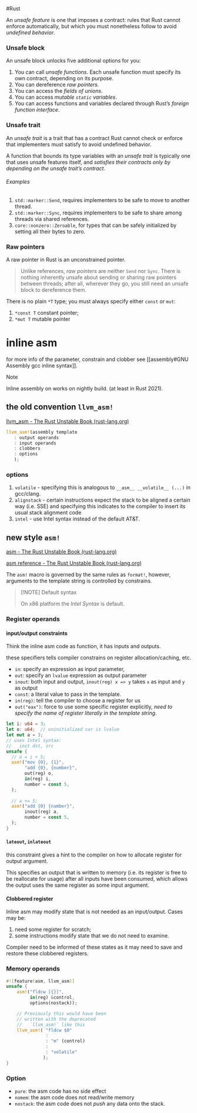 #Rust 

An _unsafe feature_ is one that imposes a contract: rules that Rust cannot enforce automatically, but which you must nonetheless follow to avoid _undefined behavior_.


### Unsafe block

An unsafe block unlocks five additional options for you:
1. You can call _unsafe functions_. Each unsafe function must specify its own contract, depending on its purpose.
2. You can dereference _raw pointers_.
3. You can access the _fields of unions_.
4. You can access _mutable `static` variables_.
5. You can access functions and variables declared through Rust’s _foreign function interface_.


### Unsafe trait

An _unsafe trait_ is a trait that has a contract Rust cannot check or enforce that implementers must satisfy to avoid undefined behavior.

A function that bounds its type variables with an _unsafe trait_ is typically one that uses unsafe features itself, and _satisfies their contracts only by depending on the unsafe trait’s contract_.

###### Examples
1. `std::marker::Send`, requires implementers to be safe to move to another thread.
2. `std::marker::Sync`, requires implementers to be safe to share among threads via shared references.
3. `core::nonzero::Zeroable`, for types that can be safely initialized by setting all their bytes to zero.


### Raw pointers

A raw pointer in Rust is an unconstrained pointer.

> Unlike references, _raw pointers_ are neither `Send` nor `Sync`. There is nothing inherently unsafe about sending or sharing raw pointers between threads; after all, wherever they go, you still need an unsafe block to dereference them.

There is no plain `*T` type; you must always specify either `const` or `mut`:
1. `*const T`  constant pointer;
2. `*mut T`  mutable pointer 


# inline asm

for more info of the parameter, constrain and clobber see [[assembly#GNU Assembly gcc inline syntax]].

> [!NOTE]
> Inline assembly on works on nightly build. (at least in Rust 2021).


## the old convention `llvm_asm!`

[llvm_asm - The Rust Unstable Book (rust-lang.org)](https://doc.rust-lang.org/beta/unstable-book/library-features/llvm-asm.html)

```rust
llvm_asm!(assembly template
   : output operands
   : input operands
   : clobbers
   : options
   );
```

### options
1.  `volatile` - specifying this is analogous to `__asm__ __volatile__ (...)` in gcc/clang.
2.  `alignstack` - certain instructions expect the stack to be aligned a certain way (i.e. SSE) and specifying this indicates to the compiler to insert its usual stack alignment code
3.  `intel` - use Intel syntax instead of the default AT&T.


## new style `asm!`

[asm - The Rust Unstable Book (rust-lang.org)](https://doc.rust-lang.org/beta/unstable-book/library-features/asm.html#asm)

[asm reference - The Rust Unstable Book (rust-lang.org)](https://doc.rust-lang.org/beta/unstable-book/library-features/asm.html#reference-level-explanation)

The `asm!` macro is governed by the same rules as `format!`, however, arguments to the template string is controlled by constrains.

> [!NOTE] Default syntax
> 
> On x86 platform the _Intel Syntax_ is default. 


### Register operands

#### input/output constraints

Think the inline asm code as function, it has inputs and outputs.

these specifiers tells compiler constrains on register allocation/caching, etc.

- `in`: specify an expression as input parameter,
- `out`: specify an `lvalue` expression as output parameter 
- `inout`: both input and output, `inout(reg) x => y` takes `x` as input and `y` as output
- `const`: a literal value to pass in the template.
- `in(reg)`: tell the compiler to choose a register for us
- `out("eax")`: force to use some specific register explicitly, _need to specify the name of register literally in the template string_. 


```rust
let i: u64 = 3;
let o: u64;  // uninitialized var is lvalue
let mut a = 3;
// uses Intel syntax:
//   inst dst, src
unsafe {
  // o = i + 5;
  asm!("mov {0}, {1}",
       "add {0}, {number}",
       out(reg) o,
       in(reg) i,
       number = const 5,
  );
  
  // a += 5;
  asm!("add {0} {number}",
       inout(reg) a,
       number = const 5,
  );
}
```

#### `lateout`, `inlateout`

this constraint gives a hint to the compiler on how to allocate register for output argument.

This specifies an output that is written to memory (i.e. its register is free to be reallocate for usage) after all inputs have been consumed, which allows the output uses the same register as some input argument.


#### Clobbered register

Inline asm may modify state that is not needed as an input/output. Cases may be:
1. need some register for scratch;
2. some instructions modify state that we do not need to examine.

Compiler need to be informed of these states as it may need to save and restore these clobbered registers.


### Memory operands

```rust
#![feature(asm, llvm_asm)]
unsafe {
    asm!("fldcw [{}]",
         in(reg) &control,
         options(nostack));

    // Previously this would have been
    // written with the deprecated
    //   `llvm_asm!` like this
    llvm_asm!( "fldcw $0" 
               :
               : "m" (control) 
               :
               : "volatile"
              );
}
```


### Option


- `pure`: the asm code has no side effect
- `nomem`: the asm code does not read/write memory
- `nostack`: the asm code does not _push_ any data onto the stack.





